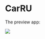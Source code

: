 # CarRU

The preview app:

![](https://github.com/ProsviryakovVadim/CarRU/blob/master/CarRU.gif?raw=true)
